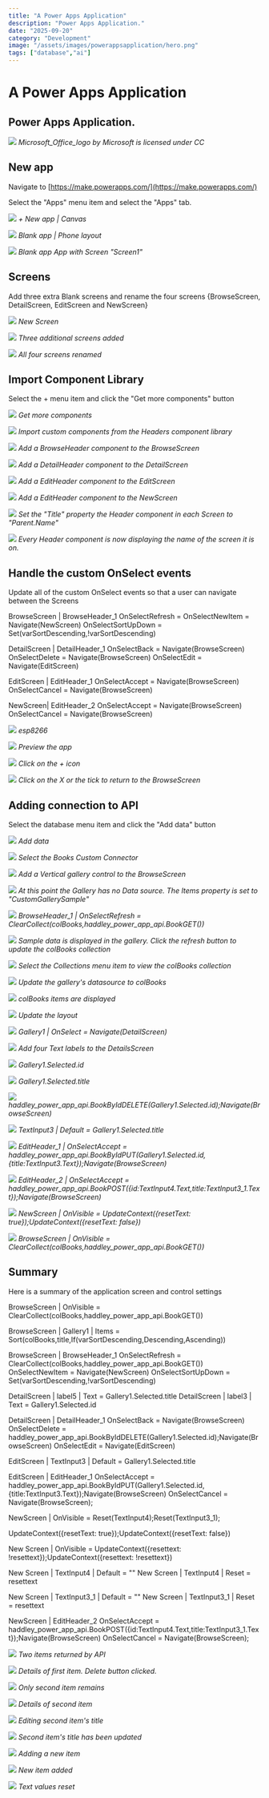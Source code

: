 ```yaml
---
title: "A Power Apps Application"
description: "Power Apps Application."
date: "2025-09-20"
category: "Development"
image: "/assets/images/powerappsapplication/hero.png"
tags: ["database","ai"]
---
```


# A Power Apps Application

## Power Apps Application.

![](/assets/images/powerappsapplication/office-365-icon-500x500.png)
*Microsoft_Office_logo by Microsoft is licensed under CC*


## New app

Navigate to [https://make.powerapps.com/](https://make.powerapps.com/)

Select the "Apps" menu item and select the "Apps" tab.

![](/assets/images/powerappsapplication/screen-shot-2021-07-13-at-7.14.52-pm-1292x340.png)
*+ New app | Canvas*

![](/assets/images/powerappsapplication/screen-shot-2021-07-13-at-7.18.39-pm-698x316.png)
*Blank app | Phone layout*

![](/assets/images/powerappsapplication/screen-shot-2021-07-13-at-7.19.43-pm-1836x945.png)
*Blank app App with Screen "Screen1"*


## Screens

Add three extra Blank screens and rename the four screens {BrowseScreen, DetailScreen, EditScreen and NewScreen}

![](/assets/images/powerappsapplication/screen-shot-2021-07-13-at-7.23.34-pm-960x384.png)
*New Screen*

![](/assets/images/powerappsapplication/screen-shot-2021-07-13-at-7.24.06-pm-1448x680.png)
*Three additional screens added*

![](/assets/images/powerappsapplication/screen-shot-2021-07-13-at-7.25.13-pm-1432x646.png)
*All four screens renamed*


## Import Component Library

Select the + menu item and click the "Get more components" button

![](/assets/images/powerappsapplication/screen-shot-2021-07-13-at-7.27.07-pm-1460x772.png)
*Get more components*

![](/assets/images/powerappsapplication/screen-shot-2021-07-13-at-7.28.21-pm-1836x1056.png)
*Import custom components from the Headers component library*

![](/assets/images/powerappsapplication/screen-shot-2021-07-13-at-7.29.17-pm-1836x1053.png)
*Add a BrowseHeader component to the BrowseScreen*

![](/assets/images/powerappsapplication/screen-shot-2021-07-13-at-7.30.27-pm-1836x1050.png)
*Add a DetailHeader component to the DetailScreen*

![](/assets/images/powerappsapplication/screen-shot-2021-07-13-at-7.31.38-pm-1836x1047.png)
*Add a EditHeader component to the EditScreen*

![](/assets/images/powerappsapplication/screen-shot-2021-07-13-at-7.32.49-pm-1836x1056.png)
*Add a EditHeader component to the NewScreen*

![](/assets/images/powerappsapplication/screen-shot-2021-07-13-at-7.33.55-pm-1836x1054.png)
*Set the "Title" property the Header component in each Screen to "Parent.Name"*

![](/assets/images/powerappsapplication/screen-shot-2021-07-13-at-7.36.07-pm-1836x1051.png)
*Every Header component is now displaying the name of the screen it is on.*


## Handle the custom OnSelect events

Update all of the custom OnSelect events so that a user can navigate between the Screens

BrowseScreen | BrowseHeader_1
OnSelectRefresh = 
OnSelectNewItem = Navigate(NewScreen)
OnSelectSortUpDown = Set(varSortDescending,!varSortDescending)

DetailScreen | DetailHeader_1
OnSelectBack = Navigate(BrowseScreen)
OnSelectDelete = Navigate(BrowseScreen)
OnSelectEdit = Navigate(EditScreen)

EditScreen | EditHeader_1
OnSelectAccept = Navigate(BrowseScreen)
OnSelectCancel = Navigate(BrowseScreen)

NewScreen| EditHeader_2
OnSelectAccept = Navigate(BrowseScreen)
OnSelectCancel = Navigate(BrowseScreen)

![](/assets/images/powerappsapplication/screen-shot-2021-07-13-at-7.56.15-pm-1836x391.png)
*esp8266*

![](/assets/images/powerappsapplication/screen-shot-2021-07-13-at-7.56.52-pm-928x312.png)
*Preview the app*

![](/assets/images/powerappsapplication/screen-shot-2021-07-13-at-7.57.59-pm-1836x1055.png)
*Click on the + icon*

![](/assets/images/powerappsapplication/screen-shot-2021-07-13-at-7.58.07-pm-1836x1056.png)
*Click on the X or the tick to return to the BrowseScreen*


## Adding connection to API

Select the database menu item and click the "Add data" button

![](/assets/images/powerappsapplication/screen-shot-2021-07-13-at-8.04.33-pm-1632x792.png)
*Add data*

![](/assets/images/powerappsapplication/screen-shot-2021-07-13-at-8.05.13-pm-1404x730.png)
*Select the Books Custom Connector*

![](/assets/images/powerappsapplication/screen-shot-2021-07-13-at-8.12.59-pm-838x330.png)
*Add a Vertical gallery control to the BrowseScreen*

![](/assets/images/powerappsapplication/screen-shot-2021-07-13-at-8.48.24-pm-1836x1051.png)
*At this point the Gallery has no Data source. The Items property is set to "CustomGallerySample"*

![](/assets/images/powerappsapplication/screen-shot-2021-07-13-at-10.00.14-pm-1836x1053.png)
*BrowseHeader_1 | OnSelectRefresh = ClearCollect(colBooks,haddley_power_app_api.BookGET())*

![](/assets/images/powerappsapplication/screen-shot-2021-07-13-at-10.03.14-pm-1836x1111.png)
*Sample data is displayed in the gallery. Click the refresh button to update the colBooks collection*

![](/assets/images/powerappsapplication/screen-shot-2021-07-13-at-10.02.39-pm-1836x1049.png)
*Select the Collections menu item to view the colBooks collection*

![](/assets/images/powerappsapplication/screen-shot-2021-07-13-at-10.04.01-pm-1836x1048.png)
*Update the gallery's datasource to colBooks*

![](/assets/images/powerappsapplication/screen-shot-2021-07-13-at-10.04.16-pm-1836x1051.png)
*colBooks items are displayed*

![](/assets/images/powerappsapplication/screen-shot-2021-07-13-at-10.04.42-pm-1836x1048.png)
*Update the layout*

![](/assets/images/powerappsapplication/screen-shot-2021-07-13-at-10.07.23-pm-1836x1048.png)
*Gallery1 | OnSelect = Navigate(DetailScreen)*

![](/assets/images/powerappsapplication/screen-shot-2021-07-13-at-10.26.12-pm-1836x1049.png)
*Add four Text labels to the DetailsScreen*

![](/assets/images/powerappsapplication/screen-shot-2021-07-13-at-10.29.19-pm-1836x1048.png)
*Gallery1.Selected.id*

![](/assets/images/powerappsapplication/screen-shot-2021-07-13-at-10.31.04-pm-1836x1051.png)
*Gallery1.Selected.title*

![](/assets/images/powerappsapplication/screen-shot-2021-07-13-at-10.33.21-pm-1836x1052.png)
*haddley_power_app_api.BookByIdDELETE(Gallery1.Selected.id);Navigate(BrowseScreen)*

![](/assets/images/powerappsapplication/screen-shot-2021-07-13-at-10.37.02-pm-1836x1052.png)
*TextInput3 | Default = Gallery1.Selected.title*

![](/assets/images/powerappsapplication/screen-shot-2021-07-13-at-10.39.20-pm-1836x1051.png)
*EditHeader_1 | OnSelectAccept = haddley_power_app_api.BookByIdPUT(Gallery1.Selected.id,{title:TextInput3.Text});Navigate(BrowseScreen)*

![](/assets/images/powerappsapplication/screen-shot-2021-07-13-at-10.45.49-pm-1836x1048.png)
*EditHeader_2 | OnSelectAccept = haddley_power_app_api.BookPOST({id:TextInput4.Text,title:TextInput3_1.Text});Navigate(BrowseScreen)*

![](/assets/images/powerappsapplication/screen-shot-2021-07-13-at-10.54.51-pm-1836x1049.png)
*NewScreen | OnVisible = UpdateContext({resetText: true});UpdateContext({resetText: false})*

![](/assets/images/powerappsapplication/screen-shot-2021-07-13-at-10.57.01-pm-1836x1053.png)
*BrowseScreen | OnVisible = ClearCollect(colBooks,haddley_power_app_api.BookGET())*


## Summary

Here is a summary of the application screen and control settings

BrowseScreen | OnVisible = ClearCollect(colBooks,haddley_power_app_api.BookGET())

BrowseScreen | Gallery1 | Items = Sort(colBooks,title,If(varSortDescending,Descending,Ascending))

BrowseScreen | BrowseHeader_1
OnSelectRefresh = ClearCollect(colBooks,haddley_power_app_api.BookGET())
OnSelectNewItem = Navigate(NewScreen)
OnSelectSortUpDown = Set(varSortDescending,!varSortDescending)

DetailScreen | label5 | Text = Gallery1.Selected.title
DetailScreen | label3 | Text = Gallery1.Selected.id

DetailScreen | DetailHeader_1
OnSelectBack = Navigate(BrowseScreen)
OnSelectDelete = haddley_power_app_api.BookByIdDELETE(Gallery1.Selected.id);Navigate(BrowseScreen)
OnSelectEdit = Navigate(EditScreen)

EditScreen | TextInput3 | Default = Gallery1.Selected.title

EditScreen | EditHeader_1
OnSelectAccept = haddley_power_app_api.BookByIdPUT(Gallery1.Selected.id,{title:TextInput3.Text});Navigate(BrowseScreen)
OnSelectCancel = Navigate(BrowseScreen);

NewScreen | OnVisible = Reset(TextInput4);Reset(TextInput3_1);

UpdateContext({resetText: true});UpdateContext({resetText: false})

New Screen | OnVisible = UpdateContext({resettext: !resettext});UpdateContext({resettext: !resettext})

New Screen | TextInput4 | Default = ""
New Screen | TextInput4 | Reset = resettext

New Screen | TextInput3_1 | Default = ""
New Screen | TextInput3_1 | Reset = resettext

NewScreen | EditHeader_2
OnSelectAccept = haddley_power_app_api.BookPOST({id:TextInput4.Text,title:TextInput3_1.Text});Navigate(BrowseScreen)
OnSelectCancel = Navigate(BrowseScreen);

![](/assets/images/powerappsapplication/screen-shot-2021-07-13-at-11.12.49-pm-1836x1112.png)
*Two items returned by API*

![](/assets/images/powerappsapplication/screen-shot-2021-07-13-at-11.13.03-pm-1836x1048.png)
*Details of first item. Delete button clicked.*

![](/assets/images/powerappsapplication/screen-shot-2021-07-13-at-11.13.17-pm-1836x1051.png)
*Only second item remains*

![](/assets/images/powerappsapplication/screen-shot-2021-07-13-at-11.13.28-pm-1836x1050.png)
*Details of second item*

![](/assets/images/powerappsapplication/screen-shot-2021-07-13-at-11.13.50-pm-1836x1046.png)
*Editing second item's title*

![](/assets/images/powerappsapplication/screen-shot-2021-07-13-at-11.14.01-pm-1836x1044.png)
*Second item's title has been updated*

![](/assets/images/powerappsapplication/screen-shot-2021-07-13-at-11.16.30-pm-1836x1049.png)
*Adding a new item*

![](/assets/images/powerappsapplication/screen-shot-2021-07-13-at-11.41.31-pm-1836x1049.png)
*New item added*

![](/assets/images/powerappsapplication/screen-shot-2021-07-13-at-11.41.40-pm-1836x1119.png)
*Text values reset*
